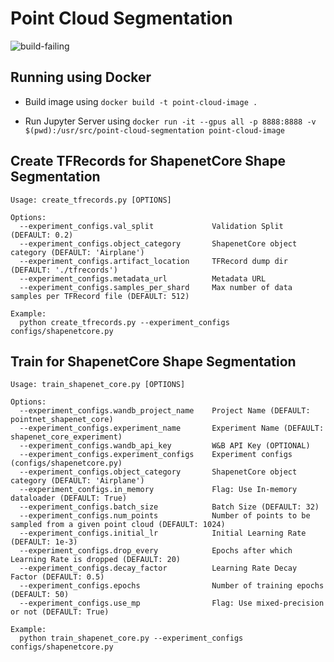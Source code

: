 # Point Cloud Segmentation

<img src="https://github.com/soumik12345/point-cloud-segmentation/workflows/tests/badge.svg" alt="build-failing">

## Running using Docker

- Build image using `docker build -t point-cloud-image .`

- Run Jupyter Server using `docker run -it --gpus all -p 8888:8888 -v $(pwd):/usr/src/point-cloud-segmentation point-cloud-image`


## Create TFRecords for ShapenetCore Shape Segmentation

```
Usage: create_tfrecords.py [OPTIONS]

Options:
  --experiment_configs.val_split             Validation Split (DEFAULT: 0.2)
  --experiment_configs.object_category       ShapenetCore object category (DEFAULT: 'Airplane')
  --experiment_configs.artifact_location     TFRecord dump dir (DEFAULT: './tfrecords')
  --experiment_configs.metadata_url          Metadata URL
  --experiment_configs.samples_per_shard     Max number of data samples per TFRecord file (DEFAULT: 512)

Example:
  python create_tfrecords.py --experiment_configs configs/shapenetcore.py
```


## Train for ShapenetCore Shape Segmentation

```
Usage: train_shapenet_core.py [OPTIONS]

Options:
  --experiment_configs.wandb_project_name    Project Name (DEFAULT: pointnet_shapenet_core)
  --experiment_configs.experiment_name       Experiment Name (DEFAULT: shapenet_core_experiment)
  --experiment_configs.wandb_api_key         W&B API Key (OPTIONAL)
  --experiment_configs.experiment_configs    Experiment configs (configs/shapenetcore.py)
  --experiment_configs.object_category       ShapenetCore object category (DEFAULT: 'Airplane')
  --experiment_configs.in_memory             Flag: Use In-memory dataloader (DEFAULT: True)
  --experiment_configs.batch_size            Batch Size (DEFAULT: 32)
  --experiment_configs.num_points            Number of points to be sampled from a given point cloud (DEFAULT: 1024)
  --experiment_configs.initial_lr            Initial Learning Rate (DEFAULT: 1e-3)
  --experiment_configs.drop_every            Epochs after which Learning Rate is dropped (DEFAULT: 20)
  --experiment_configs.decay_factor          Learning Rate Decay Factor (DEFAULT: 0.5)
  --experiment_configs.epochs                Number of training epochs (DEFAULT: 50)
  --experiment_configs.use_mp                Flag: Use mixed-precision or not (DEFAULT: True)

Example:
  python train_shapenet_core.py --experiment_configs configs/shapenetcore.py
```
